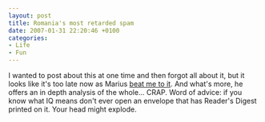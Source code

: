 ```yaml
---
layout: post
title: Romania's most retarded spam
date: 2007-01-31 22:20:46 +0100
categories:
- Life
- Fun
---
```

<p>I wanted to post about this at one time and then forgot all about it, but it looks like it's too late now as Marius <a href="http://www.pahomi.ro/?p=180" title="[Romanian]">beat me to it</a>. And what's more, he offers an in depth analysis of the whole... CRAP. Word of advice: if you know what IQ means don't ever open an envelope that has Reader's Digest printed on it. Your head might explode.</p>
